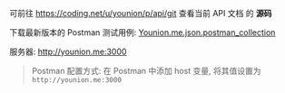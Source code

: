 可前往 https://coding.net/u/younion/p/api/git 查看当前 API 文档 的 **源码**

下载最新版本的 Postman 测试用例: [Younion.me.json.postman_collection](ref/Younion.me.json.postman_collection)

服务器: http://younion.me:3000

> Postman 配置方式: 在 Postman 中添加 host 变量, 将其值设置为 `http://younion.me:3000`

